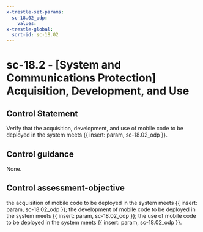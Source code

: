 ```yaml
---
x-trestle-set-params:
  sc-18.02_odp:
    values:
x-trestle-global:
  sort-id: sc-18.02
---
```


# sc-18.2 - \[System and Communications Protection\] Acquisition, Development, and Use

## Control Statement

Verify that the acquisition, development, and use of mobile code to be deployed in the system meets {{ insert: param, sc-18.02_odp }}.

## Control guidance

None.

## Control assessment-objective

the acquisition of mobile code to be deployed in the system meets {{ insert: param, sc-18.02_odp }};
the development of mobile code to be deployed in the system meets {{ insert: param, sc-18.02_odp }};
the use of mobile code to be deployed in the system meets {{ insert: param, sc-18.02_odp }}.
